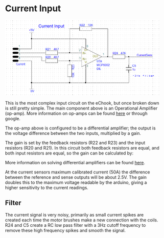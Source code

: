 # Current Input

![](../.gitbook/assets/current-input-schematic.png)

This is the most complex input circuit on the eChook, but once broken down is still pretty simple. The main component above is an Operational Amplifier \(op-amp\). More information on op-amps can be found [here](http://www.electronics-tutorials.ws/opamp/opamp_1.html) or through google.

The op-amp above is configured to be a differential amplifier; the output is the voltage difference between the two inputs, multiplied by a gain.

The gain is set by the feedback resistors \(R22 and R23\) and the input resistors \(R20 and R21\). In this circuit both feedback resistors are equal, and both input resistors are equal, so the gain can be calculated by:



More information on solving differential amplifiers can be found [here](http://masteringelectronicsdesign.com/solving-the-differential-amplifier-part-1/).

At the current sensors maximum calibrated current \(50A\) the difference between the reference and sense outputs will be about 2.5V. The gain doubles this to the maximum voltage readable by the arduino, giving a higher sensitivity to the current readings.

## Filter

The current signal is very noisy, primarily as small current spikes are created each time the motor brushes make a new connection with the coils. R24 and C5 create a RC low pass filter with a 3Hz cutoff frequency to remove these high frequency spikes and smooth the signal.

